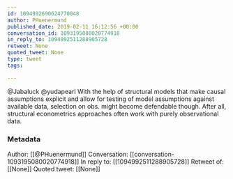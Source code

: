 ```yaml
---
id: 1094992690624770048
author: PHuenermund
published_date: 2019-02-11 16:12:56 +00:00
conversation_id: 1093195080020774918
in_reply_to: 1094992511288905728
retweet: None
quoted_tweet: None
type: tweet
tags:

---
```


@Jabaluck @yudapearl With the help of structural models that make causal assumptions explicit and allow for testing of model assumptions against available data, selection on obs. might become defendable though. After all, structural econometrics approaches often work with purely observational data.

### Metadata

Author: [[@PHuenermund]]
Conversation: [[conversation-1093195080020774918]]
In reply to: [[1094992511288905728]]
Retweet of: [[None]]
Quoted tweet: [[None]]
